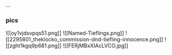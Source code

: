 ...



### pics
![[oy1vjdsvpqs51.png]]
![[Named-Tieflings.png]]
![[2295801_theklocko_commission-dnd-tiefling-innocence.png]]
![[zght1kgq9p681.png]]
![[FERjMBxXIAcLVCO.jpg]]
